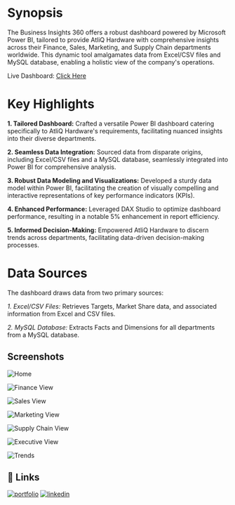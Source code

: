 
# Synopsis

The Business Insights 360 offers a robust dashboard powered by Microsoft Power BI, tailored to provide AtliQ Hardware with comprehensive insights across their Finance, Sales, Marketing, and Supply Chain departments worldwide. This dynamic tool amalgamates data from Excel/CSV files and MySQL database, enabling a holistic view of the company's operations.

Live Dashboard: [Click Here](https://app.powerbi.com/view?r=eyJrIjoiYTUwOGJiMjYtZTE2MS00NWI4LWE0YWYtZDEwN2FkNjY2YTliIiwidCI6ImM2ZTU0OWIzLTVmNDUtNDAzMi1hYWU5LWQ0MjQ0ZGM1YjJjNCJ9&pageName=ReportSection0d542519bd9dda372e92)

# Key Highlights
**1. Tailored Dashboard:**  Crafted a versatile Power BI dashboard catering specifically to AtliQ Hardware's requirements, facilitating nuanced insights into their diverse departments.

**2. Seamless Data Integration:**  Sourced data from disparate origins, including Excel/CSV files and a MySQL database, seamlessly integrated into Power BI for comprehensive analysis.

**3. Robust Data Modeling and Visualizations:**  Developed a sturdy data model within Power BI, facilitating the creation of visually compelling and interactive representations of key performance indicators (KPIs).

**4. Enhanced Performance:**  Leveraged DAX Studio to optimize dashboard performance, resulting in a notable 5% enhancement in report efficiency.

**5. Informed Decision-Making:**  Empowered AtliQ Hardware to discern trends across departments, facilitating data-driven decision-making processes.

# Data Sources
The dashboard draws data from two primary sources:

*1. Excel/CSV Files:* Retrieves Targets, Market Share data, and associated information from Excel and CSV files.

*2. MySQL Database:* Extracts Facts and Dimensions for all departments from a MySQL database.


## Screenshots

![Home](https://github.com/aaqibbashir/Business-Insights-360/assets/6091987/35439a74-0c09-46c5-af36-54eba033bf6e)

![Finance View](https://github.com/aaqibbashir/Business-Insights-360/assets/6091987/2ce4d619-cfc5-44dd-9b82-28663143a799)

![Sales View](https://github.com/aaqibbashir/Business-Insights-360/assets/6091987/895755ff-22cb-4b0d-8025-437d7656ba0c)

![Marketing View](https://github.com/aaqibbashir/Business-Insights-360/assets/6091987/cb85f753-084d-48ec-a127-71e6983855b7)

![Supply Chain View](https://github.com/aaqibbashir/Business-Insights-360/assets/6091987/9abe0c1e-3545-46ce-9c44-a8867a474ed6)

![Executive View](https://github.com/aaqibbashir/Business-Insights-360/assets/6091987/52fb470f-d79e-441c-b779-009e2fac503c)

![Trends](https://github.com/aaqibbashir/Business-Insights-360/assets/6091987/d4caac32-2b0d-4fa4-832c-c01e3d89566b)

## 🔗 Links
[![portfolio](https://img.shields.io/badge/my_portfolio-000?style=for-the-badge&logo=ko-fi&logoColor=white)](https://codebasics.io/portfolio/Aaqib-Bashir)
[![linkedin](https://img.shields.io/badge/linkedin-0A66C2?style=for-the-badge&logo=linkedin&logoColor=white)](https://www.linkedin.com/in/aaqib-bashir-89a76984/)





